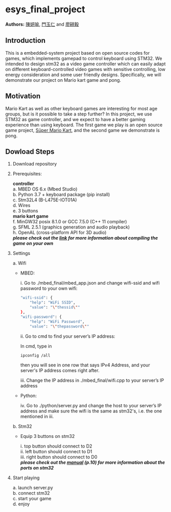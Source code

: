 esys_final_project
====
**Authors:** [陳妍喻](https://github.com/yenyuuuuu), 
[門玉仁](https://github.com/dennismenn) and 
[廖耕毅](https://github.com/danielliao66)


## Introduction 
This is a embedded-system project based on open source codes for games, which implements gamepad to control keyboard using STM32. We intended to design stm32 as a video game controller which can easily adapt on different keyboard-controlled video games with sensitive controlling, low energy consideration and some user friendly designs. Specifically, we will demonstrate our project on Mario kart game and pong.

## Motivation
Mario Kart as well as other keyboard games are interesting for most age groups, but is it possible to take a step further? In this project, we use STM32 as game controller, and we expect to have a better gaming experience than using keyboard. The first game we play is an open source game project, [Süper Mario Kart](https://github.com/vmbatlle/super-mario-kart), and the second game we demonstrate is pong.

## Dowload Steps
1.	Download repository
2.	Prerequisites:

    **controller**  
    a. MBED OS 6.x (Mbed Studio)  
    b. Python 3.7 + keyboard package (pip install)  
    c. Stm32L4 (B-L475E-IOT01A)  
    d. Wires  
    e.	3 buttons  
    **mario kart game**  
    f. MinGW32 posix 8.1.0 or GCC 7.5.0 (C++ 11 compiler)  
    g. SFML 2.5.1 (graphics generation and audio playback)  
    h. OpenAL (cross-platform API for 3D audio)  
       ***please check out the [link](https://github.com/vmbatlle/super-mario-kart#21-prerequisites) for more information about compiling the game on your own***

3.	Settings

    a.	Wifi
    - MBED:

        i. Go to ./mbed_final/mbed_app.json and change wifi-ssid and wifi password to your own wifi:  
        ```bash
        "wifi-ssid": {
            "help": "WiFi SSID",
            "value": "\"thessid\""
        },
        "wifi-password": {
            "help": "WiFi Password",
            "value": "\"thepassword\""
        ```  
        ii. Go to cmd to find your server’s IP address:  
        
        In cmd, type in  
        ```bash
        ipconfig /all
        ````
        then you will see in one row that says IPv4 Address, and your server's IP address comes right after.  
        
        iii. Change the IP address in ./mbed_final/wifi.cpp to your server’s IP address

    - Python:

        iv.	Go to ./python/server.py and change the host to your server’s IP address and make sure the wifi is the same as stm32's, i.e. the one mentioned in iii.

    b.	Stm32  

    - Equip 3 buttons on stm32 
    
        i. top button should connect to D2  
        ii. left button should connect to D1  
        iii. right button should connect to D0  
        ***please check out the [manual](https://www.st.com/resource/en/user_manual/dm00347848-discovery-kit-for-iot-node-multichannel-communication-with-stm32l4-stmicroelectronics.pdf) (p.10) for more information about the ports on stm32***

4.	Start playing

    a.	launch server.py  
    b. connect stm32  
    c. start your game   
    d. enjoy


